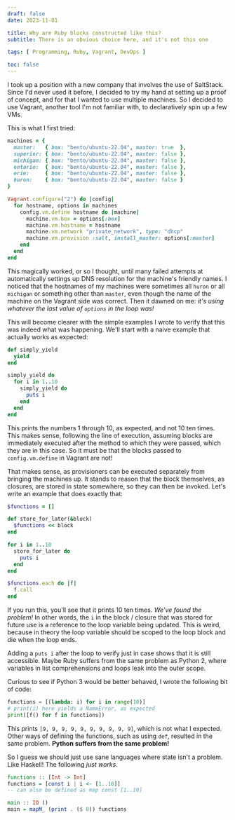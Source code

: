 ```yaml
---
draft: false
date: 2023-11-01

title: Why are Ruby blocks constructed like this?
subtitle: There is an obvious choice here, and it's not this one

tags: [ Programming, Ruby, Vagrant, DevOps ]

toc: false
---
```


I took up a position with a new company that involves the use of SaltStack.
Since I'd never used it before, I decided to try my hand at setting up a proof
of concept, and for that I wanted to use multiple machines. So I decided to use
Vagrant, another tool I'm not familiar with, to declaratively spin up a few
VMs.

This is what I first tried:

```ruby
machines = {
  master:   { box: "bento/ubuntu-22.04", master: true  },
  superior: { box: "bento/ubuntu-22.04", master: false },
  michigan: { box: "bento/ubuntu-22.04", master: false },
  ontario:  { box: "bento/ubuntu-22.04", master: false },
  erie:     { box: "bento/ubuntu-22.04", master: false },
  huron:    { box: "bento/ubuntu-22.04", master: false }
}

Vagrant.configure("2") do |config|
  for hostname, options in machines
    config.vm.define hostname do |machine|
      machine.vm.box = options[:box]
      machine.vm.hostname = hostname
      machine.vm.network "private_network", type: "dhcp"
      machine.vm.provision :salt, install_master: options[:master]
    end
  end
end
```

This magically worked, or so I thought, until many failed attempts at
automatically settings up DNS resolution for the machine's friendly names. I
noticed that the hostnames of my machines were sometimes all `huron` or all
`michigan` or something other than `master`, even though the name of the
machine on the Vagrant side was correct. Then it dawned on me: _it's using
whatever the last value of `options` in the loop was!_

This will become clearer with the simple examples I wrote to verify that this
was indeed what was happening. We'll start with a naive example that actually
works as expected:

```ruby
def simply_yield
  yield
end

simply_yield do
  for i in 1..10
    simply_yield do
      puts i
    end
  end
end
```

This prints the numbers 1 through 10, as expected, and not 10 ten times. This
makes sense, following the line of execution, assuming blocks are immediately
executed after the method to which they were passed, which they are in this
case. So it must be that the blocks passed to `config.vm.define` in Vagrant are
not!

That makes sense, as provisioners can be executed separately from bringing the
machines up. It stands to reason that the block themselves, as closures, are
stored in state somewhere, so they can then be invoked. Let's write an example
that does exactly that:

```ruby
$functions = []

def store_for_later(&block)
  $functions << block
end

for i in 1..10
  store_for_later do
    puts i
  end
end

$functions.each do |f|
  f.call
end
```

If you run this, you'll see that it prints 10 ten times. _We've found the
problem!_ In other words, the `i` in the block / closure that was stored for
future use is a reference to the loop variable being updated. This is weird,
because in theory the loop variable should be scoped to the loop block and die
when the loop ends.

Adding a `puts i` after the loop to verify just in case shows that it is still
accessible. Maybe Ruby suffers from the same problem as Python 2, where
variables in list comprehensions and loops leak into the outer scope.

Curious to see if Python 3 would be better behaved, I wrote the following bit
of code:

```python
functions = [(lambda: i) for i in range(10)]
# print(i) here yields a NameError, as expected
print([f() for f in functions])
```

This prints `[9, 9, 9, 9, 9, 9, 9, 9, 9, 9]`, which is not what I expected.
Other ways of defining the functions, such as using `def`, resulted in the same
problem. **Python suffers from the same problem!**

So I guess we should just use sane languages where state isn't a problem. Like
Haskell! The following _just works._

```haskell
functions :: [Int -> Int]
functions = [const i | i <- [1..10]]
-- can also be defined as map const [1..10]

main :: IO ()
main = mapM_ (print . ($ 0)) functions
```
